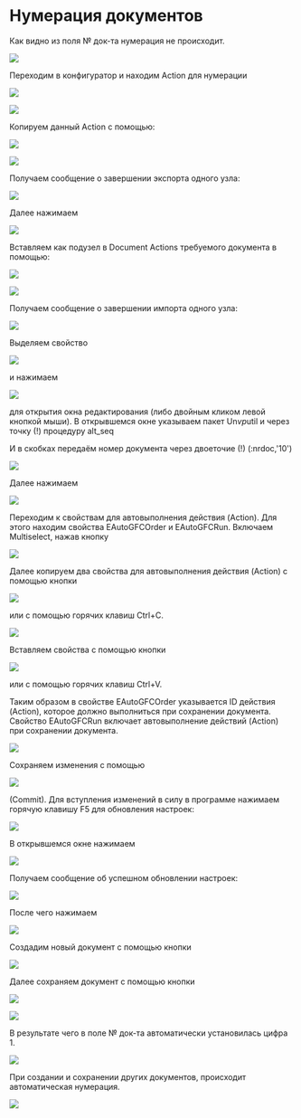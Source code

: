 # Нумерация документов

 Как видно из поля № док-та нумерация не происходит.

![](../.gitbook/assets/do2.png)

 Переходим в конфигуратор и находим Action для нумерации

![](../.gitbook/assets/prisvoenie.png)

![](../.gitbook/assets/n2.png)

 Копируем данный Action с помощью:

![](../.gitbook/assets/copy-node.png)

![](../.gitbook/assets/n3.png)

 Получаем сообщение о завершении экспорта одного узла:

![](../.gitbook/assets/copy-nodes%20%281%29.png)

 Далее нажимаем

![](../.gitbook/assets/ok%20%2816%29.png)

 Вставляем как подузел  в Document Actions требуемого документа в помощью:

![](../.gitbook/assets/paste-new-subnode.png)

![](../.gitbook/assets/n5.png)

 Получаем сообщение о завершении импорта одного узла:

![](../.gitbook/assets/copy-nodes.png)

 Выделяем свойство

![](../.gitbook/assets/sql.png)

 и нажимаем

![](../.gitbook/assets/edit-property.png)

для открытия окна редактирования \(либо двойным кликом левой кнопкой мыши\). В открывшемся окне указываем пакет Un$vp$util и через точку \(!\) процедуру alt\_seq

И в скобках передаём номер документа через двоеточие \(!\) \(:nrdoc,'10'\)

![](../.gitbook/assets/editing-property-sql1.png)

 Далее нажимаем

![](../.gitbook/assets/ok-konfiguratora.png)

 Переходим к свойствам для автовыполнения действия \(Action\). Для этого находим свойства EAutoGFCOrder и EAutoGFCRun. Включаем Multiselect, нажав кнопку

![](../.gitbook/assets/multiselect.png)

 Далее копируем два свойства для автовыполнения действия \(Action\) с помощью кнопки 

![](../.gitbook/assets/vstavit.png)

 или с помощью горячих клавиш Ctrl+C.

![](../.gitbook/assets/n8.png)

 Вставляем свойства с помощью кнопки

![](../.gitbook/assets/vstavit%20%281%29.png)

 или с помощью горячих клавиш Ctrl+V.

 Таким образом в свойстве EAutoGFCOrder указывается ID действия \(Action\), которое должно выполниться при сохранении документа. Свойство EAutoGFCRun включает автовыполнение действий \(Action\) при сохранении документа.

![](../.gitbook/assets/svoistva.png)

 Сохраняем изменения  с помощью

![](../.gitbook/assets/commit%20%286%29.png)

 \(Commit\). Для вступления изменений в силу в программе нажимаем горячую клавишу F5 для обновления настроек:

![](../.gitbook/assets/confirm%20%282%29.png)

 В открывшемся окне нажимаем

![](../.gitbook/assets/yes%20%284%29.png)

 Получаем сообщение об успешном обновлении настроек:

![](../.gitbook/assets/uma.md%20%281%29.png)

 После чего нажимаем

![](../.gitbook/assets/ok%20%2811%29.png)

 Создадим новый документ с помощью кнопки

![](../.gitbook/assets/novyi.png)

 Далее сохраняем документ с помощью кнопки

![](../.gitbook/assets/sokhranit%20%283%29.png)

![](../.gitbook/assets/n13.png)

 В результате чего в поле № док-та автоматически установилась цифра 1.

![](../.gitbook/assets/do1.png)

 При создании и сохранении других документов, происходит автоматическая нумерация.

![](../.gitbook/assets/dok-ta.png)

